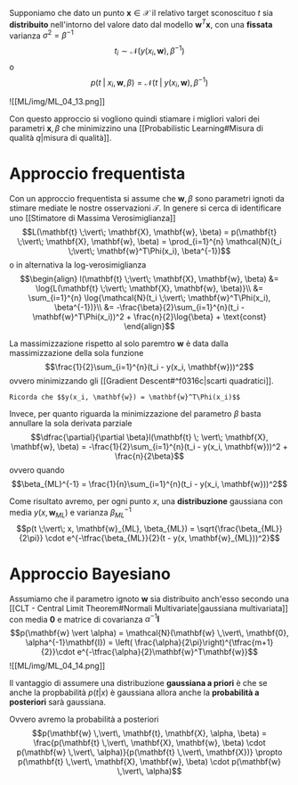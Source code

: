Supponiamo che dato un punto $\mathbf{x} \in \mathcal{X}$ il relativo target sconoscituo $t$ sia **distribuito** nell'intorno del valore dato dal modello $\mathbf{w}^T\mathbf{x}$, con una **fissata** varianza $\sigma^2=\beta^{-1}$ $$t_i \sim \mathcal{N}(y(x_i, \mathbf{w}), \beta^{-1})$$ o $$p(t \;\vert\; x_i, \mathbf{w}, \beta) = \mathcal{N}(t \;\vert\; y(x_i, \mathbf{w}), \beta^{-1})$$

![[ML/img/ML_04_13.png]]


Con questo approccio si vogliono quindi stiamare i migliori valori dei parametri $\mathbf{x}, \beta$ che minimizzino una [[Probabilistic Learning#Misura di qualità $q$|misura di qualità]].

# Approccio frequentista
Con un approccio frequentista si assume che $\mathbf{w}, \beta$ sono parametri ignoti da stimare mediate le nostre osservazioni $\mathcal{T}$.
In genere si cerca di identificare uno [[Stimatore di Massima Verosimiglianza]] $$L(\mathbf{t} \;\vert\; \mathbf{X}, \mathbf{w}, \beta) = p(\mathbf{t} \;\vert\; \mathbf{X}, \mathbf{w}, \beta) = \prod_{i=1}^{n} \mathcal{N}(t_i \;\vert\; \mathbf{w}^T\Phi(x_i), \beta^{-1})$$ o in alternativa la log-verosimiglianza $$\begin{align}
l(\mathbf{t} \;\vert\; \mathbf{X}, \mathbf{w}, \beta)
&= \log{L(\mathbf{t} \;\vert\; \mathbf{X}, \mathbf{w}, \beta)}\\
&= \sum_{i=1}^{n} \log{\mathcal{N}(t_i \;\vert\; \mathbf{w}^T\Phi(x_i), \beta^{-1})}\\
&= -\frac{\beta}{2}\sum_{i=1}^{n}(t_i - \mathbf{w}^T\Phi(x_i))^2 + \frac{n}{2}\log{\beta} + \text{const}
\end{align}$$

La massimizzazione rispetto al solo paremtro $\mathbf{w}$ è data dalla massimizzazione della sola funzione $$\frac{1}{2}\sum_{i=1}^{n}(t_i - y(x_i, \mathbf{w}))^2$$ ovvero minimizzando gli [[Gradient Descent#^f0316c|scarti quadratici]].

```ad-note
Ricorda che $$y(x_i, \mathbf{w}) = \mathbf{w}^T\Phi(x_i)$$
```


Invece, per quanto riguarda la minimizzazione del parametro $\beta$ basta annullare la sola derivata parziale $$\dfrac{\partial}{\partial \beta}l(\mathbf{t} \; \vert\; \mathbf{X}, \mathbf{w}, \beta) = -\frac{1}{2}\sum_{i=1}^{n}(t_i - y(x_i, \mathbf{w}))^2 + \frac{n}{2\beta}$$ ovvero quando $$\beta_{ML}^{-1} = \frac{1}{n}\sum_{i=1}^{n}(t_i - y(x_i, \mathbf{w}))^2$$

Come risultato avremo, per ogni punto $x$, una **distribuzione** gaussiana con media $y(x, \mathbf{w}_{ML})$ e varianza $\beta_{ML}^{-1}$ $$p(t \;\vert\; x, \mathbf{w}_{ML}, \beta_{ML}) = \sqrt{\frac{\beta_{ML}}{2\pi}} \cdot e^{-\tfrac{\beta_{ML}}{2}(t - y(x, \mathbf{w}_{ML}))^2}$$

# Approccio Bayesiano
Assumiamo che il parametro ignoto $\mathbf{w}$ sia distribuito anch'esso secondo una [[CLT - Central Limit Theorem#Normali Multivariate|gaussiana multivariata]] con media $\mathbf{0}$ e matrice di covarianza $\alpha^{-1}\mathbf{I}$ $$p(\mathbf{w} \vert \alpha) = \mathcal{N}(\mathbf{w} \,\vert\, \mathbf{0}, \alpha^{-1}\mathbf{I}) = \left( \frac{\alpha}{2\pi}\right)^{\tfrac{m+1}{2}}\cdot e^{-\tfrac{\alpha}{2}\mathbf{w}^T\mathbf{w}}$$
![[ML/img/ML_04_14.png]]

Il vantaggio di assumere una distribuzione **gaussiana a priori** è che se anche la propbabilità $p(t \vert x)$ è gaussiana allora anche la **probabilità a posteriori** sarà gaussiana.

Ovvero avremo la probabilità a posteriori $$p(\mathbf{w} \,\vert\, \mathbf{t}, \mathbf{X}, \alpha, \beta) = \frac{p(\mathbf{t} \,\vert\, \mathbf{X}, \mathbf{w}, \beta) \cdot p(\mathbf{w} \,\vert\, \alpha)}{p(\mathbf{t} \,\vert\, \mathbf{X})} \propto p(\mathbf{t} \,\vert\, \mathbf{X}, \mathbf{w}, \beta) \cdot p(\mathbf{w} \,\vert\, \alpha)$$